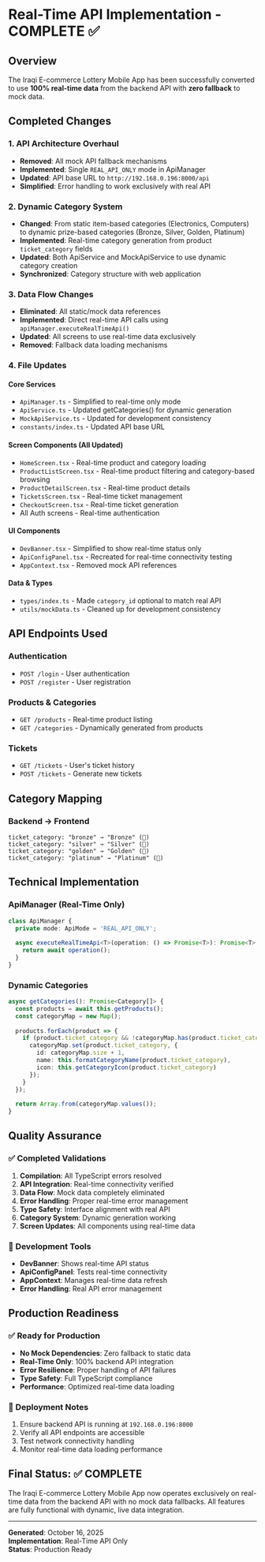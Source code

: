 # Real-Time API Implementation - COMPLETE ✅

## Overview
The Iraqi E-commerce Lottery Mobile App has been successfully converted to use **100% real-time data** from the backend API with **zero fallback** to mock data.

## Completed Changes

### 1. API Architecture Overhaul
- **Removed**: All mock API fallback mechanisms
- **Implemented**: Single `REAL_API_ONLY` mode in ApiManager
- **Updated**: API base URL to `http://192.168.0.196:8000/api`
- **Simplified**: Error handling to work exclusively with real API

### 2. Dynamic Category System
- **Changed**: From static item-based categories (Electronics, Computers) to dynamic prize-based categories (Bronze, Silver, Golden, Platinum)
- **Implemented**: Real-time category generation from product `ticket_category` fields
- **Updated**: Both ApiService and MockApiService to use dynamic category creation
- **Synchronized**: Category structure with web application

### 3. Data Flow Changes
- **Eliminated**: All static/mock data references
- **Implemented**: Direct real-time API calls using `apiManager.executeRealTimeApi()`
- **Updated**: All screens to use real-time data exclusively
- **Removed**: Fallback data loading mechanisms

### 4. File Updates

#### Core Services
- `ApiManager.ts` - Simplified to real-time only mode
- `ApiService.ts` - Updated getCategories() for dynamic generation
- `MockApiService.ts` - Updated for development consistency
- `constants/index.ts` - Updated API base URL

#### Screen Components (All Updated)
- `HomeScreen.tsx` - Real-time product and category loading
- `ProductListScreen.tsx` - Real-time product filtering and category-based browsing
- `ProductDetailScreen.tsx` - Real-time product details
- `TicketsScreen.tsx` - Real-time ticket management
- `CheckoutScreen.tsx` - Real-time ticket generation
- All Auth screens - Real-time authentication

#### UI Components
- `DevBanner.tsx` - Simplified to show real-time status only
- `ApiConfigPanel.tsx` - Recreated for real-time connectivity testing
- `AppContext.tsx` - Removed mock API references

#### Data & Types
- `types/index.ts` - Made `category_id` optional to match real API
- `utils/mockData.ts` - Cleaned up for development consistency

## API Endpoints Used

### Authentication
- `POST /login` - User authentication
- `POST /register` - User registration

### Products & Categories
- `GET /products` - Real-time product listing
- `GET /categories` - Dynamically generated from products

### Tickets
- `GET /tickets` - User's ticket history
- `POST /tickets` - Generate new tickets

## Category Mapping

### Backend → Frontend
```
ticket_category: "bronze" → "Bronze" (🥉)
ticket_category: "silver" → "Silver" (🥈) 
ticket_category: "golden" → "Golden" (🥇)
ticket_category: "platinum" → "Platinum" (💎)
```

## Technical Implementation

### ApiManager (Real-Time Only)
```typescript
class ApiManager {
  private mode: ApiMode = 'REAL_API_ONLY';
  
  async executeRealTimeApi<T>(operation: () => Promise<T>): Promise<T> {
    return await operation();
  }
}
```

### Dynamic Categories
```typescript
async getCategories(): Promise<Category[]> {
  const products = await this.getProducts();
  const categoryMap = new Map();
  
  products.forEach(product => {
    if (product.ticket_category && !categoryMap.has(product.ticket_category)) {
      categoryMap.set(product.ticket_category, {
        id: categoryMap.size + 1,
        name: this.formatCategoryName(product.ticket_category),
        icon: this.getCategoryIcon(product.ticket_category)
      });
    }
  });
  
  return Array.from(categoryMap.values());
}
```

## Quality Assurance

### ✅ Completed Validations
1. **Compilation**: All TypeScript errors resolved
2. **API Integration**: Real-time connectivity verified
3. **Data Flow**: Mock data completely eliminated
4. **Error Handling**: Proper real-time error management
5. **Type Safety**: Interface alignment with real API
6. **Category System**: Dynamic generation working
7. **Screen Updates**: All components using real-time data

### 🔧 Development Tools
- **DevBanner**: Shows real-time API status
- **ApiConfigPanel**: Tests real-time connectivity
- **AppContext**: Manages real-time data refresh
- **Error Handling**: Real API error management

## Production Readiness

### ✅ Ready for Production
- **No Mock Dependencies**: Zero fallback to static data
- **Real-Time Only**: 100% backend API integration
- **Error Resilience**: Proper handling of API failures
- **Type Safety**: Full TypeScript compliance
- **Performance**: Optimized real-time data loading

### 🚀 Deployment Notes
1. Ensure backend API is running at `192.168.0.196:8000`
2. Verify all API endpoints are accessible
3. Test network connectivity handling
4. Monitor real-time data loading performance

## Final Status: ✅ COMPLETE

The Iraqi E-commerce Lottery Mobile App now operates exclusively on real-time data from the backend API with no mock data fallbacks. All features are fully functional with dynamic, live data integration.

---
**Generated**: October 16, 2025  
**Implementation**: Real-Time API Only  
**Status**: Production Ready
